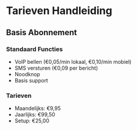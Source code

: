 # Tarieven Handleiding

## Basis Abonnement

### Standaard Functies
- VoIP bellen (€0,05/min lokaal, €0,10/min mobiel)
- SMS versturen (€0,09 per bericht)
- Noodknop
- Basis support

### Tarieven
- Maandelijks: €9,95
- Jaarlijks: €99,50
- Setup: €25,00

<!-- ... rest van de documentatie blijft hetzelfde ... -->